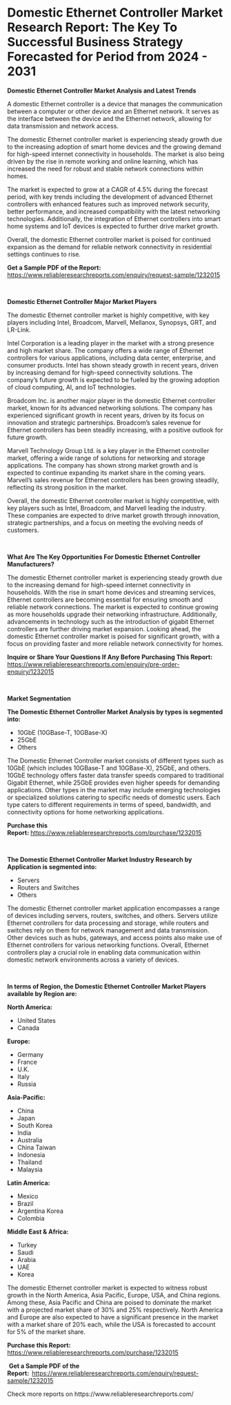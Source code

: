 <p><h1>Domestic Ethernet Controller Market Research Report: The Key To Successful Business Strategy Forecasted for Period from 2024 - 2031</h1></p><p><strong>Domestic Ethernet Controller Market Analysis and Latest Trends</strong></p>
<p><p>A domestic Ethernet controller is a device that manages the communication between a computer or other device and an Ethernet network. It serves as the interface between the device and the Ethernet network, allowing for data transmission and network access.</p><p>The domestic Ethernet controller market is experiencing steady growth due to the increasing adoption of smart home devices and the growing demand for high-speed internet connectivity in households. The market is also being driven by the rise in remote working and online learning, which has increased the need for robust and stable network connections within homes.</p><p>The market is expected to grow at a CAGR of 4.5% during the forecast period, with key trends including the development of advanced Ethernet controllers with enhanced features such as improved network security, better performance, and increased compatibility with the latest networking technologies. Additionally, the integration of Ethernet controllers into smart home systems and IoT devices is expected to further drive market growth.</p><p>Overall, the domestic Ethernet controller market is poised for continued expansion as the demand for reliable network connectivity in residential settings continues to rise.</p></p>
<p><strong>Get a Sample PDF of the Report:&nbsp;</strong> <a href="https://www.reliableresearchreports.com/enquiry/request-sample/1232015">https://www.reliableresearchreports.com/enquiry/request-sample/1232015</a></p>
<p>&nbsp;</p>
<p><strong>Domestic Ethernet Controller Major Market Players</strong></p>
<p><p>The domestic Ethernet controller market is highly competitive, with key players including Intel, Broadcom, Marvell, Mellanox, Synopsys, GRT, and LR-Link. </p><p>Intel Corporation is a leading player in the market with a strong presence and high market share. The company offers a wide range of Ethernet controllers for various applications, including data center, enterprise, and consumer products. Intel has shown steady growth in recent years, driven by increasing demand for high-speed connectivity solutions. The company’s future growth is expected to be fueled by the growing adoption of cloud computing, AI, and IoT technologies.</p><p>Broadcom Inc. is another major player in the domestic Ethernet controller market, known for its advanced networking solutions. The company has experienced significant growth in recent years, driven by its focus on innovation and strategic partnerships. Broadcom’s sales revenue for Ethernet controllers has been steadily increasing, with a positive outlook for future growth.</p><p>Marvell Technology Group Ltd. is a key player in the Ethernet controller market, offering a wide range of solutions for networking and storage applications. The company has shown strong market growth and is expected to continue expanding its market share in the coming years. Marvell’s sales revenue for Ethernet controllers has been growing steadily, reflecting its strong position in the market.</p><p>Overall, the domestic Ethernet controller market is highly competitive, with key players such as Intel, Broadcom, and Marvell leading the industry. These companies are expected to drive market growth through innovation, strategic partnerships, and a focus on meeting the evolving needs of customers.</p></p>
<p>&nbsp;</p>
<p><strong>What Are The Key Opportunities For Domestic Ethernet Controller Manufacturers?</strong></p>
<p><p>The domestic Ethernet controller market is experiencing steady growth due to the increasing demand for high-speed internet connectivity in households. With the rise in smart home devices and streaming services, Ethernet controllers are becoming essential for ensuring smooth and reliable network connections. The market is expected to continue growing as more households upgrade their networking infrastructure. Additionally, advancements in technology such as the introduction of gigabit Ethernet controllers are further driving market expansion. Looking ahead, the domestic Ethernet controller market is poised for significant growth, with a focus on providing faster and more reliable network connectivity for homes.</p></p>
<p><strong>Inquire or Share Your Questions If Any Before Purchasing This Report:</strong> <a href="https://www.reliableresearchreports.com/enquiry/pre-order-enquiry/1232015">https://www.reliableresearchreports.com/enquiry/pre-order-enquiry/1232015</a></p>
<p>&nbsp;</p>
<p><strong>Market Segmentation</strong></p>
<p><strong>The Domestic Ethernet Controller Market Analysis by types is segmented into:</strong></p>
<p><ul><li>10GbE (10GBase-T, 10GBase-X)</li><li>25GbE</li><li>Others</li></ul></p>
<p><p>The Domestic Ethernet Controller market consists of different types such as 10GbE (which includes 10GBase-T and 10GBase-X), 25GbE, and others. 10GbE technology offers faster data transfer speeds compared to traditional Gigabit Ethernet, while 25GbE provides even higher speeds for demanding applications. Other types in the market may include emerging technologies or specialized solutions catering to specific needs of domestic users. Each type caters to different requirements in terms of speed, bandwidth, and connectivity options for home networking applications.</p></p>
<p><strong>Purchase this Report:&nbsp;</strong><a href="https://www.reliableresearchreports.com/purchase/1232015">https://www.reliableresearchreports.com/purchase/1232015</a></p>
<p>&nbsp;</p>
<p><strong>The Domestic Ethernet Controller Market Industry Research by Application is segmented into:</strong></p>
<p><ul><li>Servers</li><li>Routers and Switches</li><li>Others</li></ul></p>
<p><p>The domestic Ethernet controller market application encompasses a range of devices including servers, routers, switches, and others. Servers utilize Ethernet controllers for data processing and storage, while routers and switches rely on them for network management and data transmission. Other devices such as hubs, gateways, and access points also make use of Ethernet controllers for various networking functions. Overall, Ethernet controllers play a crucial role in enabling data communication within domestic network environments across a variety of devices.</p></p>
<p>&nbsp;</p>
<p><strong>In terms of Region, the Domestic Ethernet Controller Market Players available by Region are:</strong></p>
<p>
    <p> <strong> North America: </strong>
        <ul>
            <li>United States</li>
            <li>Canada</li>
        </ul>
        </p> 
    <p> <strong> Europe: </strong>
        <ul>
            <li>Germany</li>
            <li>France</li>
            <li>U.K.</li>
            <li>Italy</li>
            <li>Russia</li>
        </ul>
        </p> 
    <p> <strong> Asia-Pacific: </strong>
        <ul>
            <li>China</li>
            <li>Japan</li>
            <li>South Korea</li>
            <li>India</li>
            <li>Australia</li>
            <li>China Taiwan</li>
            <li>Indonesia</li>
            <li>Thailand</li>
            <li>Malaysia</li>
        </ul>
        </p> 
    <p> <strong> Latin America: </strong>
        <ul>
            <li>Mexico</li>
            <li>Brazil</li>
            <li>Argentina Korea</li>
            <li>Colombia</li>
        </ul>
        </p> 
    <p> <strong> Middle East & Africa: </strong>
        <ul>
            <li>Turkey</li>
            <li>Saudi</li>
            <li>Arabia</li>
            <li>UAE</li>
            <li>Korea</li>
        </ul>
    </p>
    </p>
<p><p>The domestic Ethernet controller market is expected to witness robust growth in the North America, Asia Pacific, Europe, USA, and China regions. Among these, Asia Pacific and China are poised to dominate the market with a projected market share of 30% and 25% respectively. North America and Europe are also expected to have a significant presence in the market with a market share of 20% each, while the USA is forecasted to account for 5% of the market share.</p></p>
<p><strong>Purchase this Report: </strong><a href="https://www.reliableresearchreports.com/purchase/1232015">https://www.reliableresearchreports.com/purchase/1232015</a></p>
<p>&nbsp;<strong>Get a Sample PDF of the Report:&nbsp;&nbsp;</strong><a href="https://www.reliableresearchreports.com/enquiry/request-sample/1232015">https://www.reliableresearchreports.com/enquiry/request-sample/1232015</a></p>
<p><strong></strong></p>
<p>Check more reports on https://www.reliableresearchreports.com/</p>